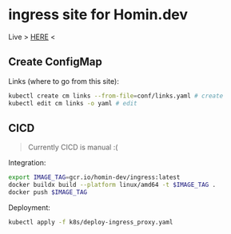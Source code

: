 # ingress site for Homin.dev

Live > [HERE](https://homin.dev) <

## Create ConfigMap

Links (where to go from this site):

```bash
kubectl create cm links --from-file=conf/links.yaml # create
kubectl edit cm links -o yaml # edit
```

## CICD

> Currently CICD is manual :(

Integration:

```bash 
export IMAGE_TAG=gcr.io/homin-dev/ingress:latest 
docker buildx build --platform linux/amd64 -t $IMAGE_TAG .
docker push $IMAGE_TAG
```

Deployment:

```bash
kubectl apply -f k8s/deploy-ingress_proxy.yaml
```